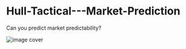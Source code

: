 # Hull-Tactical---Market-Prediction
Can you predict market predictability?

![image cover](https://github.com/Ishita95-harvad/Hull-Tactical---Market-Prediction/upload/)
